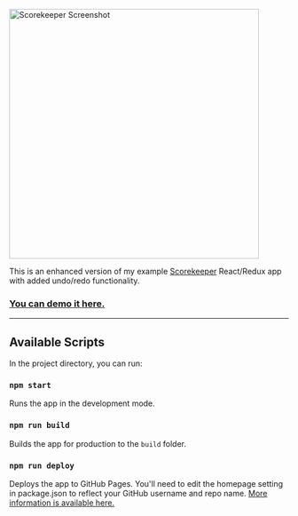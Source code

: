 [<img alt='Scorekeeper Screenshot' src='https://user-images.githubusercontent.com/1009531/166122001-8b90998d-4f41-42e0-941a-b37f6af1dded.png' width='450'>
](https://lab43.github.io/scorekeeper-with-undo-and-redo/)

This is an enhanced version of my example [Scorekeeper](https://github.com/Lab43/scorekeeper) React/Redux app with added undo/redo functionality.

### [You can demo it here.](https://lab43.github.io/scorekeeper-with-undo-and-redo/) 

---

## Available Scripts

In the project directory, you can run:

### `npm start`

Runs the app in the development mode.

### `npm run build`

Builds the app for production to the `build` folder.

### `npm run deploy`

Deploys the app to GitHub Pages. You'll need to edit the homepage setting in package.json to reflect your GitHub username and repo name. [More information is available here.](https://github.com/gitname/react-gh-pages)
